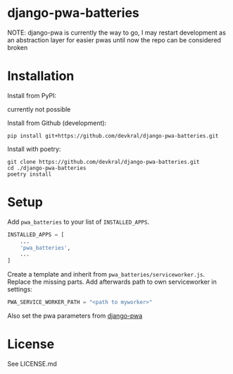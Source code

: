 django-pwa-batteries
====================
NOTE: django-pwa is currently the way to go, I may restart development as an abstraction layer for easier pwas
until now the repo can be considered broken



Installation
============
Install from PyPI:

currently not possible

Install from Github (development):

```
pip install git+https://github.com/devkral/django-pwa-batteries.git
```

Install with poetry:

```
git clone https://github.com/devkral/django-pwa-batteries.git
cd ./django-pwa-batteries
poetry install
```

Setup
=====

Add `pwa_batteries` to your list of `INSTALLED_APPS`.

```python
INSTALLED_APPS = [
    ...
    'pwa_batteries',
    ...
]
```

Create a template and inherit from `pwa_batteries/serviceworker.js`. Replace the missing parts.
Add afterwards path to own serviceworker in settings:

```python
PWA_SERVICE_WORKER_PATH = "<path to myworker>"
```


Also set the pwa parameters from [django-pwa](https://github.com/silviolleite/django-pwa "django-pwa")

License
=======
See LICENSE.md
